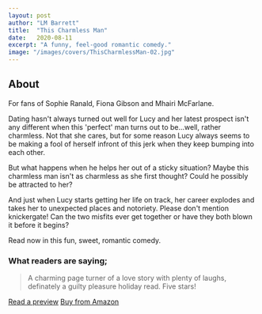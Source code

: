 ```yaml
---
layout: post
author: "LM Barrett"
title:  "This Charmless Man"
date:   2020-08-11
excerpt: "A funny, feel-good romantic comedy."
image: "/images/covers/ThisCharmlessMan-02.jpg"
---
```

## About

For fans of Sophie Ranald, Fiona Gibson and Mhairi McFarlane.

Dating hasn't always turned out well for Lucy and her latest prospect isn't any different when this 'perfect' man turns out to be...well, rather charmless. Not that she cares, but for some reason Lucy always seems to be making a fool of herself infront of this jerk when they keep bumping into each other.

But what happens when he helps her out of a sticky situation? Maybe this charmless man isn't as charmless as she first thought?
Could he possibly be attracted to her?

And just when Lucy starts getting her life on track, her career explodes and takes her to unexpected places and notoriety. Please don't mention knickergate! Can the two misfits ever get together or have they both blown it before it begins?

Read now in this fun, sweet, romantic comedy.

### What readers are saying;

> A charming page turner of a love story with plenty of laughs, definately a guilty pleasure holiday read. Five stars!

<a href="https://leer.amazon.es/kp/embed?asin=B08FNL4XPG&preview=newtab&linkCode=kpe&ref_=cm_sw_r_kb_dp_8v5mFb16HSQ7F" target="_preview" class="button ">Read a preview</a>
<a href="https://www.amazon.co.uk/dp/B08FNL4XPG/ref=cm_sw_em_r_mt_dp_Cu5mFbYDAWP0Q" target="_amazon" class="button special ">Buy from Amazon</a>


